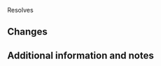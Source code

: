 Resolves 
<!-- Write the number of your issue behind a hashtag in order to link your PR to your issue  -->
<!-- Example: Resolves #13 will link this PR to the Issue number 13 -->
## Changes
<!-- Shortly describe your changes in this section -->

## Additional information and notes
<!-- If you have any special informations for the reviewer -->
